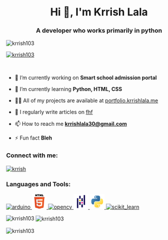 <h1 align="center">Hi 👋, I'm Krrish Lala</h1>
<h3 align="center">A developer who works primarily in python</h3>

<p align="left"> <img src="https://komarev.com/ghpvc/?username=krrish103&label=Profile%20views&color=0e75b6&style=flat" alt="krrish103" /> </p>

<p align="left"> <a href="https://github.com/ryo-ma/github-profile-trophy"><img src="https://github-profile-trophy.vercel.app/?username=krrish103" alt="krrish103" /></a> </p>

<p align="left"> <a href="https://twitter.com/" target="blank"><img src="https://img.shields.io/twitter/follow/?logo=twitter&style=for-the-badge" alt="" /></a> </p>

- 🔭 I’m currently working on **Smart school admission portal**

- 🌱 I’m currently learning **Python, HTML, CSS**

- 👨‍💻 All of my projects are available at [portfolio.krrishlala.me](portfolio.krrishlala.me)

- 📝 I regularly write articles on [fhf](fhf)

- 📫 How to reach me **krrishlala30@gmail.com**

- ⚡ Fun fact **Bleh**

<h3 align="left">Connect with me:</h3>
<p align="left">
<a href="https://instagram.com/krrish" target="blank"><img align="center" src="https://raw.githubusercontent.com/rahuldkjain/github-profile-readme-generator/master/src/images/icons/Social/instagram.svg" alt="krrish" height="30" width="40" /></a>
</p>

<h3 align="left">Languages and Tools:</h3>
<p align="left"> <a href="https://www.arduino.cc/" target="_blank" rel="noreferrer"> <img src="https://cdn.worldvectorlogo.com/logos/arduino-1.svg" alt="arduino" width="40" height="40"/> </a> <a href="https://www.w3.org/html/" target="_blank" rel="noreferrer"> <img src="https://raw.githubusercontent.com/devicons/devicon/master/icons/html5/html5-original-wordmark.svg" alt="html5" width="40" height="40"/> </a> <a href="https://opencv.org/" target="_blank" rel="noreferrer"> <img src="https://www.vectorlogo.zone/logos/opencv/opencv-icon.svg" alt="opencv" width="40" height="40"/> </a> <a href="https://pandas.pydata.org/" target="_blank" rel="noreferrer"> <img src="https://raw.githubusercontent.com/devicons/devicon/2ae2a900d2f041da66e950e4d48052658d850630/icons/pandas/pandas-original.svg" alt="pandas" width="40" height="40"/> </a> <a href="https://www.python.org" target="_blank" rel="noreferrer"> <img src="https://raw.githubusercontent.com/devicons/devicon/master/icons/python/python-original.svg" alt="python" width="40" height="40"/> </a> <a href="https://scikit-learn.org/" target="_blank" rel="noreferrer"> <img src="https://upload.wikimedia.org/wikipedia/commons/0/05/Scikit_learn_logo_small.svg" alt="scikit_learn" width="40" height="40"/> </a> </p>

<p><img align="left" src="https://github-readme-stats.vercel.app/api/top-langs?username=krrish103&show_icons=true&locale=en&layout=compact" alt="krrish103" /></p>

<p>&nbsp;<img align="center" src="https://github-readme-stats.vercel.app/api?username=krrish103&show_icons=true&locale=en" alt="krrish103" /></p>

<p><img align="center" src="https://github-readme-streak-stats.herokuapp.com/?user=krrish103&" alt="krrish103" /></p>
